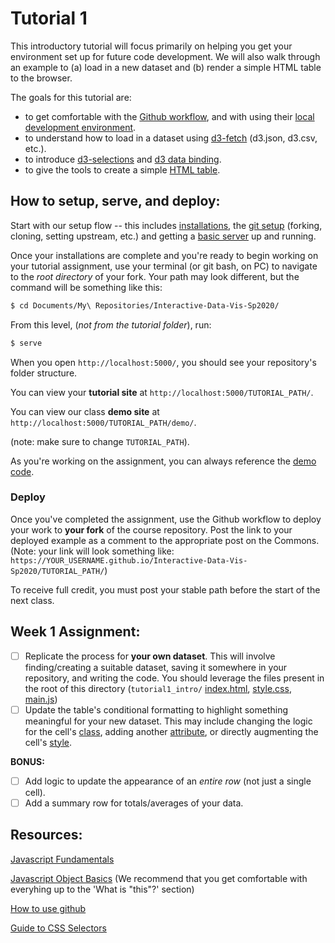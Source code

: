 # Tutorial 1

This introductory tutorial will focus primarily on helping you get your environment set up for future code development. We will also walk through an example to (a) load in a new dataset and (b) render a simple HTML table to the browser.

The goals for this tutorial are:

- to get comfortable with the [Github workflow](../GIT_SETUP.md), and with using their [local development environment](../README.md).
- to understand how to load in a dataset using [d3-fetch](https://github.com/d3/d3-fetch) (d3.json, d3.csv, etc.).
- to introduce [d3-selections](https://bost.ocks.org/mike/selection/) and [d3 data binding](https://observablehq.com/@d3/selection-join).
- to give the tools to create a simple [HTML table](https://developer.mozilla.org/en-US/docs/Web/HTML/Element/table).

## How to setup, serve, and deploy:

Start with our setup flow -- this includes [installations](../README.md#setup), the [git setup](../GIT_SETUP.md) (forking, cloning, setting upstream, etc.) and getting a [basic server](../BASIC_SERVER.md) up and running.

Once your installations are complete and you're ready to begin working on your tutorial assignment, use your terminal (or git bash, on PC) to navigate to the _root directory_ of your fork. Your path may look different, but the command will be something like this:

```sh
$ cd Documents/My\ Repositories/Interactive-Data-Vis-Sp2020/
```

From this level, (_not from the tutorial folder_), run:

```sh
$ serve
``` 

When you open `http://localhost:5000/`, you should see your repository's folder structure. 

You can view your **tutorial site** at `http://localhost:5000/TUTORIAL_PATH/`. 

You can view our class **demo site** at `http://localhost:5000/TUTORIAL_PATH/demo/`.

(note: make sure to change `TUTORIAL_PATH`). 

As you're working on the assignment, you can always reference the [demo code](demo/).

### Deploy

Once you've completed the assignment, use the Github workflow to deploy your work to **your fork** of the course repository. Post the link to your deployed example as a comment to the appropriate post on the Commons. (Note: your link will look something like: `https://YOUR_USERNAME.github.io/Interactive-Data-Vis-Sp2020/TUTORIAL_PATH/`)

To receive full credit, you must post your stable path before the start of the next class.

## Week 1 Assignment:

- [ ] Replicate the process for **your own dataset**. This will involve finding/creating a suitable dataset, saving it somewhere in your repository, and writing the code. You should leverage the files present in the root of this directory (`tutorial1_intro/` [index.html](index.html), [style.css](style.css), [main.js](main.js))
- [ ] Update the table's conditional formatting to highlight something meaningful for your new dataset. This may include changing the logic for the cell's [class](https://github.com/d3/d3-selection#selection_classed), adding another [attribute](https://github.com/d3/d3-selection#selection_attr), or directly augmenting the cell's [style](https://github.com/d3/d3-selection#selection_style).

**BONUS:**

- [ ] Add logic to update the appearance of an _entire row_ (not just a single cell).
- [ ] Add a summary row for totals/averages of your data.

## Resources:

[Javascript Fundamentals](https://javascript.info/first-steps)

[Javascript Object Basics](https://developer.mozilla.org/en-US/docs/Learn/JavaScript/Objects/Basics) (We recommend that you get comfortable with everyhing up to the 'What is "this"?' section)

[How to use github](https://git-scm.com/book/en/v2)

[Guide to CSS Selectors](https://developer.mozilla.org/en-US/docs/Learn/CSS/Building_blocks/Selectors)
